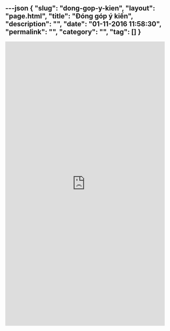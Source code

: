 ---json
{
    "slug": "dong-gop-y-kien",
    "layout": "page.html",
    "title": "Đóng góp ý kiến",
    "description": "",
    "date": "01-11-2016 11:58:30",
    "permalink": "",
    "category": "",
    "tag": []
}
---
<iframe src="https://docs.google.com/forms/d/e/1FAIpQLSe388pPasOg2reO4Q9szY6j6qyGBNRpRl15tzvufgbqUzZJpw/viewform?embedded=true" width="100%" height="900" frameborder="0" marginheight="0" marginwidth="0"></iframe>